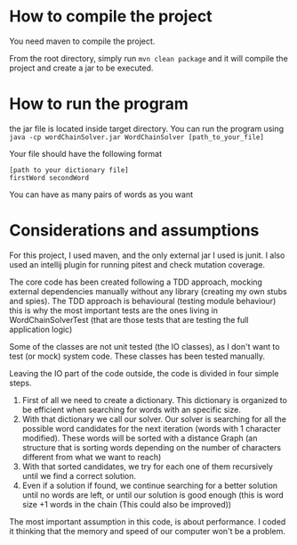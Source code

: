 # How to compile the project
You need maven to compile the project.

From the root directory, simply run ```mvn clean package``` and it will compile the project and create a jar to be executed.

# How to run the program
the jar file is located inside target directory. You can run the program using ```java -cp wordChainSolver.jar WordChainSolver [path_to_your_file]```

Your file should have the following format
```
[path to your dictionary file]
firstWord secondWord
```

You can have as many pairs of words as you want

# Considerations and assumptions

For this project, I used maven, and the only external jar I used is junit. I also used an intellij plugin for running pitest and check mutation coverage.

The core code has been created following a TDD approach, mocking external dependencies manually without any library (creating my own stubs and spies).
The TDD approach is behavioural (testing module behaviour) this is why the most important tests are the ones living in WordChainSolverTest (that are those tests that are testing the full application logic)

Some of the classes are not unit tested (the IO classes), as I don't want to test (or mock) system code. These classes has been tested manually. 

Leaving the IO part of the code outside, the code is divided in four simple steps.
 1. First of all we need to create a dictionary. This dictionary is organized to be efficient when searching for words with an specific size.
 2. With that dictionary we call our solver. Our solver is searching for all the possible word candidates for the next iteration (words with 1 character modified). These words will be sorted with a distance Graph (an structure that is sorting words depending on the number of characters different from what we want to reach)  
 3. With that sorted candidates, we try for each one of them recursively until we find a correct solution.
 4. Even if a solution if found, we continue searching for a better solution until no words are left, or until our solution is good enough (this is word size +1 words in the chain (This could also be improved))
  
The most important assumption in this code, is about performance. I coded it thinking that the memory and speed of our computer won't be a problem.

